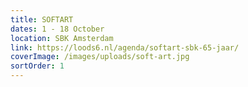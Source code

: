 ```yaml
---
title: SOFTART
dates: 1 - 18 October
location: SBK Amsterdam
link: https://loods6.nl/agenda/softart-sbk-65-jaar/
coverImage: /images/uploads/soft-art.jpg
sortOrder: 1
---
```




